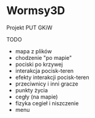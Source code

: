 # Wormsy3D
Projekt PUT GKiW

TODO

- mapa z plików
- chodzenie "po mapie"
- pociski po krzywej
- interakcja pocisk-teren
- efekty interakcji pocisk-teren
- przeciwnicy i inni gracze
- punkty życia
- cegły (na mapie)
- fizyka cegieł i niszczenie 
- menu
